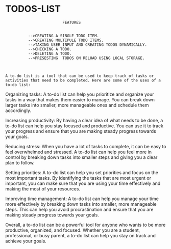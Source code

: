 # TODOS-LIST

                             FEATURES 
                             
                             
              -->CREATING A SINGLE TODO ITEM.
              -->CREATING MULTIPULE TODO ITEMS.
              -->TAKING USER INPUT AND CREATING TODOS DYNAMICALLY.
              -->CHECKING A TODO.
              -->DELETING A TODO.
              -->PRESESTING  TODOS ON RELOAD USING LOCAL STORAGE.
              
              
              
    A to-do list is a tool that can be used to keep track of tasks or activities that need to be completed. Here are some of the uses of a to-do list:

Organizing tasks: A to-do list can help you prioritize and organize your tasks in a way that makes them easier to manage. You can break down larger tasks into smaller, more manageable ones and schedule them accordingly.

Increasing productivity: By having a clear idea of what needs to be done, a to-do list can help you stay focused and productive. You can use it to track your progress and ensure that you are making steady progress towards your goals.

Reducing stress: When you have a lot of tasks to complete, it can be easy to feel overwhelmed and stressed. A to-do list can help you feel more in control by breaking down tasks into smaller steps and giving you a clear plan to follow.

Setting priorities: A to-do list can help you set priorities and focus on the most important tasks. By identifying the tasks that are most urgent or important, you can make sure that you are using your time effectively and making the most of your resources.

Improving time management: A to-do list can help you manage your time more effectively by breaking down tasks into smaller, more manageable steps. This can help you avoid procrastination and ensure that you are making steady progress towards your goals.

Overall, a to-do list can be a powerful tool for anyone who wants to be more productive, organized, and focused. Whether you are a student, professional, or busy parent, a to-do list can help you stay on track and achieve your goals.
